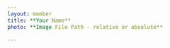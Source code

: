 ```yaml
---
layout: member
title: **Your Name**
photo: **Image File Path - relative or absolute**

---
```


<!-- Clean Slate! Do what you wish! -->